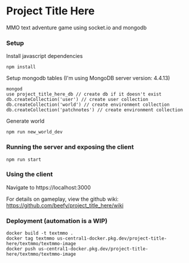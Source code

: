 # Project Title Here
MMO text adventure game using socket.io and mongodb

### Setup

Install javascript dependencies
```
npm install
```

Setup mongodb tables (I'm using MongoDB server version: 4.4.13)
```
mongod
use project_title_here_db // create db if it doesn't exist
db.createCollection('user') // create user collection
db.createCollection('world') // create environment collection
db.createCollection('patchnotes') // create environment collection
```

Generate world
```
npm run new_world_dev
```

### Running the server and exposing the client

```
npm run start
```

### Using the client

Navigate to https://localhost:3000

For details on gameplay, view the github wiki: https://github.com/beefy/project_title_here/wiki

### Deployment (automation is a WIP)

```
docker build -t textmmo .
docker tag textmmo us-central1-docker.pkg.dev/project-title-here/textmmo/textmmo-image
docker push us-central1-docker.pkg.dev/project-title-here/textmmo/textmmo-image
```
